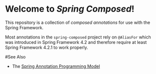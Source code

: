 # Welcome to _Spring Composed_!

This repository is a collection of _composed annotations_ for use with the Spring Framework.

Most annotations in the `spring-composed` project rely on `@AliasFor` which was introduced in Spring Framework 4.2 and therefore require at least Spring Framework 4.2.1 to work properly. 

#See Also

- The [Spring Annotation Programming Model](https://github.com/spring-projects/spring-framework/wiki/Spring-Annotation-Programming-Model)
